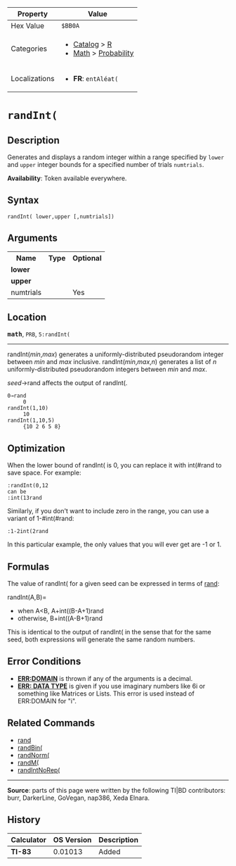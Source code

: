 | Property      | Value |
|---------------|-------|
| Hex Value     | `$BB0A`|
| Categories    | <ul><li>[Catalog](<../categories/Catalog.md>) > [R](<../categories/Catalog.md#R>)</li><li>[Math](<../categories/Math.md>) > [Probability](<../categories/Math.md#Probability>)</li></ul> |
| Localizations | <ul><li><b>FR</b>: `entAléat(`</li></ul> |

# `randInt(`

## Description
Generates and displays a random integer within a range specified by `lower` and `upper` integer bounds for a specified number of trials `numtrials`.


<b>Availability</b>: Token available everywhere.

## Syntax
`randInt( lower,upper [,numtrials])`

## Arguments
<table>
<tr><th>Name</th><th>Type</th><th>Optional</th></tr>

<tr><td><b>lower</b></td><td></td><td></td></tr>

<tr><td><b>upper</b></td><td></td><td></td></tr>

<tr><td>numtrials</td><td></td><td>Yes</td></tr>

</table>

## Location
<tt><kbd><b>math</b></kbd></tt>, `PRB`, `5:randInt(`
<hr>

randInt(_min_,_max_) generates a uniformly-distributed pseudorandom integer between _min_ and _max_ inclusive. randInt(_min_,_max_,_n_) generates a list of _n_ uniformly-distributed pseudorandom integers between _min_ and _max_.

_seed_→rand affects the output of randInt(.

```ti-basic
0→rand
     0
randInt(1,10)
     10
randInt(1,10,5)
     {10 2 6 5 8}
```

## Optimization

When the lower bound of randInt( is 0, you can replace it with int(#rand to save space. For example:

```ti-basic
:randInt(0,12
can be
:int(13rand
```

Similarly, if you don't want to include zero in the range, you can use a variant of 1-#int(#rand:

```ti-basic
:1-2int(2rand
```

In this particular example, the only values that you will ever get are -1 or 1.

## Formulas

The value of randInt( for a given seed can be expressed in terms of [rand](rand.md):

randInt(A,B)=

*   when A<B, A+int((B-A+1)rand
*   otherwise, B+int((A-B+1)rand

This is identical to the output of randInt( in the sense that for the same seed, both expressions will generate the same random numbers.

## Error Conditions

*   **[ERR:DOMAIN](errors#domain)** is thrown if any of the arguments is a decimal.
*   **[ERR: DATA TYPE](errors#datatype)** is given if you use imaginary numbers like 6i or something like Matrices or Lists. This error is used instead of ERR:DOMAIN for "i".

## Related Commands

*   [rand](rand.md)
*   [randBin(](randBin\(.md)
*   [randNorm(](randNorm\(.md)
*   [randM(](randM\(.md)
*   [randIntNoRep(](randIntNoRep\(.md)

* * *

**Source**: parts of this page were written by the following TI|BD contributors: burr, DarkerLine, GoVegan, nap386, Xeda Elnara.

## History
| Calculator | OS Version | Description |
|------------|------------|-------------|
| <b>TI-83</b> | 0.01013 | Added |


